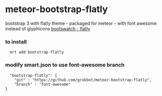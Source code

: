 # meteor-bootstrap-flatly
bootstrap 3 with flatly theme -  packaged for meteor - with font awesome instead of glyphicons
[bootswatch - flatly](http://bootswatch.com/flatly/)   
   
### to install
      mrt add bootstrap-flatly

### modify smart.json to use font-awesome branch
	  "bootstrap-flatly": {
        "git" : "https://github.com/grokbot/meteor-bootstrap-flatly",
        "branch" : "font-awesome"
    }